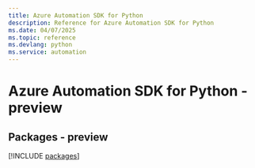 ```yaml
---
title: Azure Automation SDK for Python
description: Reference for Azure Automation SDK for Python
ms.date: 04/07/2025
ms.topic: reference
ms.devlang: python
ms.service: automation
---
```

# Azure Automation SDK for Python - preview
## Packages - preview
[!INCLUDE [packages](automation-index.md)]